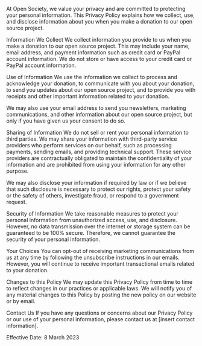 At Open Society, we value your privacy and are committed to protecting your personal information. This Privacy Policy explains how we collect, use, and disclose information about you when you make a donation to our open source project.

Information We Collect
We collect information you provide to us when you make a donation to our open source project. This may include your name, email address, and payment information such as credit card or PayPal account information. We do not store or have access to your credit card or PayPal account information.

Use of Information
We use the information we collect to process and acknowledge your donation, to communicate with you about your donation, to send you updates about our open source project, and to provide you with receipts and other important information related to your donation.

We may also use your email address to send you newsletters, marketing communications, and other information about our open source project, but only if you have given us your consent to do so.

Sharing of Information
We do not sell or rent your personal information to third parties. We may share your information with third-party service providers who perform services on our behalf, such as processing payments, sending emails, and providing technical support. These service providers are contractually obligated to maintain the confidentiality of your information and are prohibited from using your information for any other purpose.

We may also disclose your information if required by law or if we believe that such disclosure is necessary to protect our rights, protect your safety or the safety of others, investigate fraud, or respond to a government request.

Security of Information
We take reasonable measures to protect your personal information from unauthorized access, use, and disclosure. However, no data transmission over the internet or storage system can be guaranteed to be 100% secure. Therefore, we cannot guarantee the security of your personal information.

Your Choices
You can opt-out of receiving marketing communications from us at any time by following the unsubscribe instructions in our emails. However, you will continue to receive important transactional emails related to your donation.

Changes to this Policy
We may update this Privacy Policy from time to time to reflect changes in our practices or applicable laws. We will notify you of any material changes to this Policy by posting the new policy on our website or by email.

Contact Us
If you have any questions or concerns about our Privacy Policy or our use of your personal information, please contact us at [insert contact information].

Effective Date: 8 March 2023
